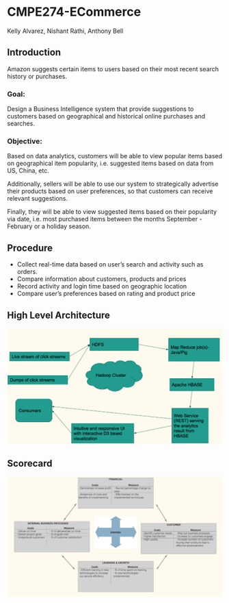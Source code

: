 # CMPE274-ECommerce


Kelly Alvarez, Nishant Rathi, Anthony Bell


## Introduction
Amazon suggests certain items to users based on their most recent search history or purchases.

### **Goal:** 
Design a Business Intelligence system that provide suggestions to customers based on geographical and historical online purchases and searches.

### **Objective:** 
Based on data analytics, customers will be able to view popular items based on geographical item popularity, i.e. suggested items based on data from US, China, etc.

Additionally, sellers will be able to use our system to strategically advertise their products based on user preferences, so that customers can receive relevant suggestions.   

Finally, they will be able to view suggested items based on their popularity via date, i.e. most purchased items between the months September - February or a holiday season.


## Procedure

- Collect real-time data based on user’s search and activity such as orders. 
- Compare information about customers, products and prices
- Record activity and login time based on geographic location
- Compare user’s preferences based on rating and product price


## High Level Architecture
![picture alt](images/architecture.png)


## Scorecard
![picture alt](images/scorecard.png)
